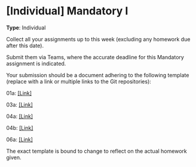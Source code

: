# [Individual] Mandatory I

**Type**: Individual

Collect all your assignments up to this week (excluding any homework due after this date).

Submit them via Teams, where the accurate deadline for this Mandatory assignment is indicated.

Your submission should be a document adhering to the following template (replace <Link> with a link or multiple links to the Git repositories):


01a: [\[Link\]](https://github.com/tobiasbkraemer/SystemIntegrationFirst/tree/7755ef2ccd49ab84c9cb1baf92f0ee81b2c7bd8a/Assignments/01._Introduction_Data_Formats/01a%20%5BIndividual%5D%20Data%20parsing%20servers%20-%20Part%20I)

03a: [\[Link\]](https://github.com/tobiasbkraemer/SystemIntegrationFirst/tree/7755ef2ccd49ab84c9cb1baf92f0ee81b2c7bd8a/Assignments/03._Server-To-Server/03a._Data_parsing_server_Part_III.md)

04a: [\[Link\]](https://github.com/tobiasbkraemer/SystemIntegrationFirst/tree/7755ef2ccd49ab84c9cb1baf92f0ee81b2c7bd8a/Assignments/04._Server-To-Client/04a._SSE_Example.md/01._node)

04b: [\[Link\]](https://github.com/tobiasbkraemer/SystemIntegrationFirst/tree/0e56cbdd27cfc2ff5174d44ab1e809cb79a98e0e/Assignments/04._Server-To-Client/04b._Database_granular_data_access)

06a: [\[Link\]](https://github.com/tobiasbkraemer/SystemIntegrationFirst/tree/7755ef2ccd49ab84c9cb1baf92f0ee81b2c7bd8a/Assignments/06._Client_And_Server_Client-To-Client/06a._WebSocket_Example.md/14._WebSocket)


The exact template is bound to change to reflect on the actual homework given. 